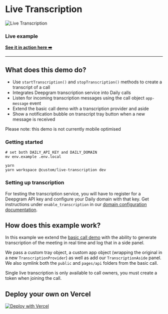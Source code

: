 # Live Transcription

![Live Transcription](./image.gif)

### Live example

**[See it in action here ➡️](https://custom-live-transcription.vercel.app)**

---

## What does this demo do?

- Use `startTranscription()` and `stopTranscription()` methods to create a transcript of a call
- Integrates Deepgram transcription service into Daily calls
- Listen for incoming transcription messages using the call object `app-message` event
- Extend the basic call demo with a transcription provider and aside
- Show a notification bubble on transcript tray button when a new message is received

Please note: this demo is not currently mobile optimised

### Getting started

```
# set both DAILY_API_KEY and DAILY_DOMAIN
mv env.example .env.local

yarn
yarn workspace @custom/live-transcription dev
```

### Setting up transcription

For testing the transcription service, you will have to register for a Deepgram API key and configure your Daily domain with that key. Get instructions under `enable_transcription` in our [domain configuration documentation](https://docs.daily.co/reference/rest-api/your-domain/config).

## How does this example work?

In this example we extend the [basic call demo](../basic-call) with the ability to generate transcription of the meeting in real time and log that in a side panel.

We pass a custom tray object, a custom app object (wrapping the original in a new `TranscriptionProvider`) as well as add our `TranscriptionAside` panel. We also symlink both the `public` and `pages/api` folders from the basic call.

Single live transcription is only available to call owners, you must create a token when joining the call.

## Deploy your own on Vercel

[![Deploy with Vercel](https://vercel.com/button)](https://vercel.com/new/daily-co/clone-flow?repository-url=https%3A%2F%2Fgithub.com%2Fdaily-demos%2Fexamples.git&env=DAILY_DOMAIN%2CDAILY_API_KEY&envDescription=Your%20Daily%20domain%20and%20API%20key%20can%20be%20found%20on%20your%20account%20dashboard&envLink=https%3A%2F%2Fdashboard.daily.co&project-name=daily-examples&repo-name=daily-examples)
